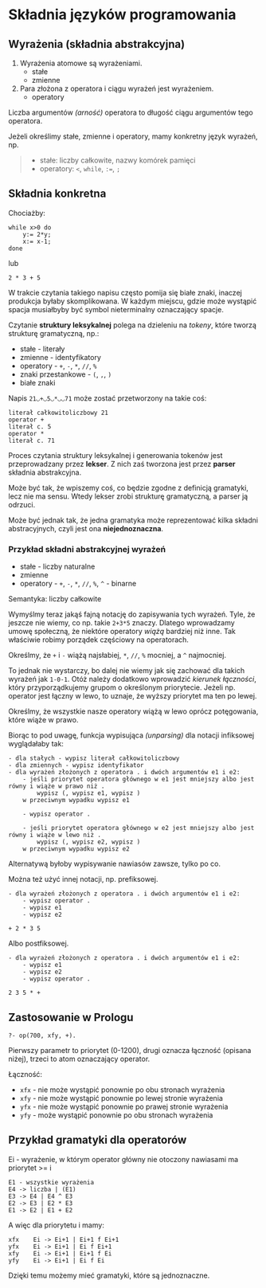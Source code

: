 # Składnia języków programowania

## Wyrażenia (składnia abstrakcyjna)

1. Wyrażenia atomowe są wyrażeniami.
    - stałe
    - zmienne
2. Para złożona z operatora i ciągu wyrażeń jest wyrażeniem.
    - operatory

Liczba argumentów _(arność)_ operatora to długość ciągu argumentów tego operatora.

Jeżeli określimy stałe, zmienne i operatory, mamy konkretny język wyrażeń, np.

> - stałe: liczby całkowite, nazwy komórek pamięci
> - operatory: `<`, `while`, `:=`, `;`

## Składnia konkretna

Chociażby:

    while x>0 do
        y:= 2*y;
        x:= x-1;
    done

lub

    2 * 3 + 5

W trakcie czytania takiego napisu często pomija się białe znaki, inaczej produkcja byłaby skomplikowana. W każdym miejscu, gdzie może wystąpić spacja musiałbyby być symbol nieterminalny oznaczający spacje.

Czytanie **struktury leksykalnej** polega na dzieleniu na _tokeny_, które tworzą strukturę gramatyczną, np.:

- stałe - literały
- zmienne - identyfikatory
- operatory - `+`, `-`, `*`, `//`, `%`
- znaki przestankowe - `(`, `,`, `)`
- białe znaki

Napis `21◡+◡5◡*◡◡71` może zostać przetworzony na takie coś:

    literał całkowitoliczbowy 21
    operator +
    literał c. 5
    operator *
    literał c. 71

Proces czytania struktury leksykalnej i generowania tokenów jest przeprowadzany przez **lekser**. Z nich zaś tworzona jest przez **parser** składnia abstrakcyjna.

Może być tak, że wpiszemy coś, co będzie zgodne z definicją gramatyki, lecz nie ma sensu. Wtedy lekser zrobi strukturę gramatyczną, a parser ją odrzuci.

Może być jednak tak, że jedna gramatyka może reprezentować kilka składni abstracyjnych, czyli jest ona **niejednoznaczna**.

### Przykład składni abstrakcyjnej wyrażeń

- stałe - liczby naturalne
- zmienne
- operatory - `+`, `-`, `*`, `//`, `%`, `^` - binarne

Semantyka: liczby całkowite

Wymyślmy teraz jakąś fajną notację do zapisywania tych wyrażeń. Tyle, że jeszcze nie wiemy, co np. takie `2+3*5` znaczy. Dlatego wprowadzamy umowę społeczną, że niektóre operatory _wiążą_ bardziej niż inne. Tak właściwie robimy porządek częściowy na operatorach.

Określmy, że `+` i `-` wiążą najsłabiej, `*`, `//`, `%` mocniej, a `^` najmocniej.

To jednak nie wystarczy, bo dalej nie wiemy jak się zachować dla takich wyrażeń jak `1-0-1`. Otóż należy dodatkowo wprowadzić _kierunek łączności_, który przyporządkujemy grupom o określonym priorytecie. Jeżeli np. operator jest łączny w lewo, to uznaje, że wyższy priorytet ma ten po lewej.

Określmy, że wszystkie nasze operatory wiążą w lewo oprócz potęgowania, które wiąże w prawo.

Biorąc to pod uwagę, funkcja wypisująca _(unparsing)_ dla notacji infiksowej wyglądałaby tak:

    - dla stałych - wypisz literał całkowitoliczbowy
    - dla zmiennych - wypisz identyfikator
    - dla wyrażeń złożonych z operatora . i dwóch argumentów e1 i e2:
        - jeśli priorytet operatora głównego w e1 jest mniejszy albo jest równy i wiąże w prawo niż .
            wypisz (, wypisz e1, wypisz )
        w przeciwnym wypadku wypisz e1

        - wypisz operator .

        - jeśli priorytet operatora głównego w e2 jest mniejszy albo jest równy i wiąże w lewo niż .
            wypisz (, wypisz e2, wypisz )
        w przeciwnym wypadku wypisz e2

Alternatywą byłoby wypisywanie nawiasów zawsze, tylko po co.

Można też użyć innej notacji, np. prefiksowej.

    - dla wyrażeń złożonych z operatora . i dwóch argumentów e1 i e2:
        - wypisz operator .
        - wypisz e1
        - wypisz e2

    + 2 * 3 5

Albo postfiksowej.

    - dla wyrażeń złożonych z operatora . i dwóch argumentów e1 i e2:
        - wypisz e1
        - wypisz e2
        - wypisz operator .

    2 3 5 * +

## Zastosowanie w Prologu

    ?- op(700, xfy, +).

Pierwszy parametr to priorytet (0-1200), drugi oznacza łączność (opisana niżej), trzeci to atom oznaczający operator.

Łączność:

- `xfx` - nie może wystąpić ponownie po obu stronach wyrażenia
- `xfy` - nie może wystąpić ponownie po lewej stronie wyrażenia
- `yfx` - nie może wystąpić ponownie po prawej stronie wyrażenia
- `yfy` - może wystąpić ponownie po obu stronach wyrażenia

## Przykład gramatyki dla operatorów

Ei - wyrażenie, w którym operator główny nie otoczony nawiasami ma priorytet >= i

    E1 - wszystkie wyrażenia
    E4 -> liczba | (E1)
    E3 -> E4 | E4 ^ E3
    E2 -> E3 | E2 * E3
    E1 -> E2 | E1 + E2

A więc dla priorytetu i mamy:

    xfx    Ei -> Ei+1 | Ei+1 f Ei+1
    yfx    Ei -> Ei+1 | Ei f Ei+1
    xfy    Ei -> Ei+1 | Ei+1 f Ei
    yfy    Ei -> Ei+1 | Ei f Ei

Dzięki temu możemy mieć gramatyki, które są jednoznaczne.

